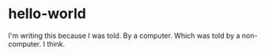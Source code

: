 # hello-world
I'm writing this because I was told. By a computer. Which was told by a non-computer. I think.

